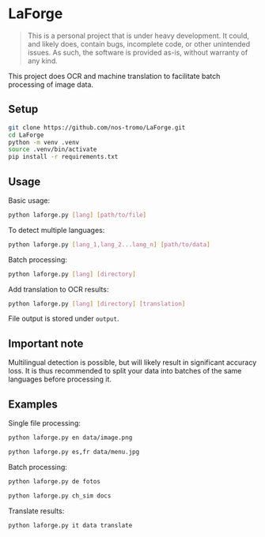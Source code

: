 # LaForge

> This is a personal project that is under heavy development. It could, and likely does, contain bugs, incomplete code,
> or other unintended issues. As such, the software is provided as-is, without warranty of any kind.

This project does OCR and machine translation to facilitate batch processing of image data.

## Setup
```bash
git clone https://github.com/nos-tromo/LaForge.git
cd LaForge
python -m venv .venv
source .venv/bin/activate
pip install -r requirements.txt
```

## Usage
Basic usage:
```bash
python laforge.py [lang] [path/to/file]
```
To detect multiple languages:
```bash
python laforge.py [lang_1,lang_2...lang_n] [path/to/data]
```
Batch processing:
```bash
python laforge.py [lang] [directory]
```
Add translation to OCR results:
```bash
python laforge.py [lang] [directory] [translation]
```
File output is stored under `output`.

## Important note
Multilingual detection is possible, but will likely result in significant accuracy loss. It is thus recommended to 
split your data into batches of the same languages before processing it.

## Examples
Single file processing:
```bash
python laforge.py en data/image.png
```
```bash
python laforge.py es,fr data/menu.jpg 
```
Batch processing:
```bash
python laforge.py de fotos
```
```bash
python laforge.py ch_sim docs
```
Translate results:
```bash
python laforge.py it data translate
```